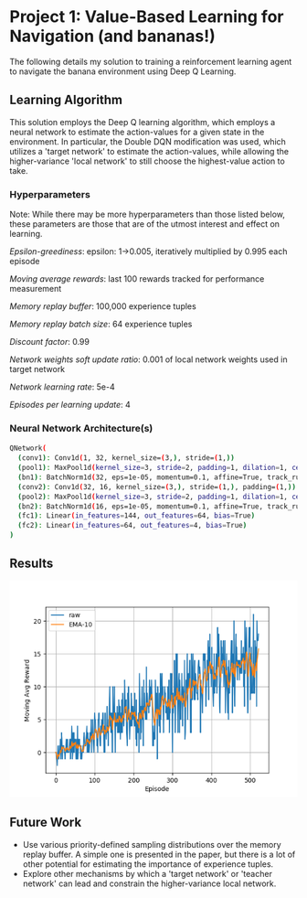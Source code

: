 # Project 1: Value-Based Learning for Navigation (and bananas!)

The following details my solution to training a reinforcement learning agent to navigate the banana environment using Deep Q Learning.

## Learning Algorithm
This solution employs the Deep Q learning algorithm, which employs a neural network to estimate the action-values for a given state in the environment. In particular, the Double DQN modification was used, which utilizes a 'target network' to estimate the action-values, while allowing the higher-variance 'local network' to still choose the highest-value action to take.

### Hyperparameters
Note: While there may be more hyperparameters than those listed below, these parameters are those that are of the utmost interest and effect on learning.

*Epsilon-greediness*: epsilon: 1->0.005, iteratively multiplied by 0.995 each episode

*Moving average rewards*: last 100 rewards tracked for performance measurement

*Memory replay buffer*: 100,000 experience tuples

*Memory replay batch size*: 64 experience tuples

*Discount factor*: 0.99

*Network weights soft update ratio*: 0.001 of local network weights used in target network

*Network learning rate*: 5e-4

*Episodes per learning update*: 4

### Neural Network Architecture(s)
```bash
QNetwork(
  (conv1): Conv1d(1, 32, kernel_size=(3,), stride=(1,))
  (pool1): MaxPool1d(kernel_size=3, stride=2, padding=1, dilation=1, ceil_mode=False)
  (bn1): BatchNorm1d(32, eps=1e-05, momentum=0.1, affine=True, track_running_stats=True)
  (conv2): Conv1d(32, 16, kernel_size=(3,), stride=(1,), padding=(1,))
  (pool2): MaxPool1d(kernel_size=3, stride=2, padding=1, dilation=1, ceil_mode=False)
  (bn2): BatchNorm1d(16, eps=1e-05, momentum=0.1, affine=True, track_running_stats=True)
  (fc1): Linear(in_features=144, out_features=64, bias=True)
  (fc2): Linear(in_features=64, out_features=4, bias=True)
)
```

## Results
![rewards](rewards.png)

## Future Work
- Use various priority-defined sampling distributions over the memory replay buffer. A simple one is presented in the paper, but there is a lot of other potential for estimating the importance of experience tuples.
- Explore other mechanisms by which a 'target network' or 'teacher network' can lead and constrain the higher-variance local network.
